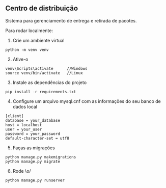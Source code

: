 ## Centro de distribuição

Sistema para gerenciamento de entrega e retirada de pacotes.

Para rodar localmente:

1. Crie um ambiente virtual

```
python -m venv venv
```

2. Ative-o

```
venv\Scripts\activate      //Windows
source venv/bin/activate   //Linux
```

3. Instale as dependências do projeto

```
pip install -r requirements.txt
```

4. Configure um arquivo mysql.cnf com as informações do seu banco de dados local

```
[client]
database = your_database
host = localhost
user = your_user
password = your_password
default-character-set = utf8
```

5. Faças as migrações

```
python manage.py makemigrations
python manage.py migrate
```
6. Rode \o/
```
python manage.py runserver
```